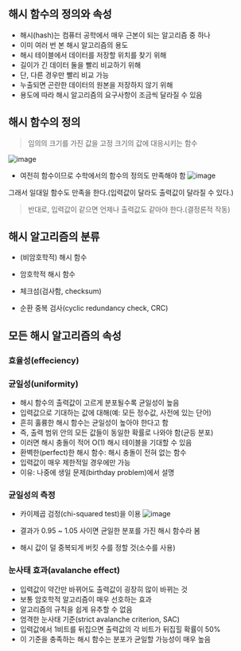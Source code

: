 ## 해시 함수의 정의와 속성

- 해시(hash)는 컴퓨터 공학에서 매우 근본이 되는 알고리즘 중 하나
- 이미 여러 번 본 해시 알고리즘의 용도
- 해시 테이블에서 데이터를 저장할 위치를 찾기 위해
- 길이가 긴 데이터 둘을 빨리 비교하기 위해
- 단, 다른 경우만 빨리 비교 가능
- 누출되면 곤란한 데이터의 원본을 저장하지 않기 위해
- 용도에 따라 해시 알고리즘의 요구사항이 조금씩 달라질 수 있음


## 해시 함수의 정의

> 임의의 크기를 가진 값을 고정 크기의 값에 대응시키는 함수

![image](https://github.com/speculatingwook/data_structure-algorithm/assets/105579811/e6ec6900-12fe-4c10-859b-65df43fbbbae)


- 여전히 함수이므로 수학에서의 함수의 정의도 만족해야 함
![image](https://github.com/speculatingwook/data_structure-algorithm/assets/105579811/a1fb2181-f244-4267-9e59-ae43e12ae9d0)

그래서 일대일 함수도 만족을 한다.(입력값이 달라도 출력값이 달라질 수 있다.)

> 반대로, 입력값이 같으면 언제나 출력값도 같아야 한다.(결정론적 작동)

  
  
## 해시 알고리즘의 분류
- (비암호학적) 해시 함수
- 암호학적 해시 함수

- 체크섬(검사함, checksum)
- 순환 중복 검사(cyclic redundancy check, CRC)


## 모든 해시 알고리즘의 속성

### 효율성(effeciency)

### 균일성(uniformity)

- 해시 함수의 출력값이 고르게 분포될수록 균일성이 높음
- 입력값으로 기대하는 값에 대해(예: 모든 정수값, 사전에 있는 단어)
- 흔히 훌륭한 해시 함수는 균일성이 높아야 한다고 함
- 즉, 출력 범위 안의 모든 값들이 동일한 확률로 나와야 함(균등 분포)
- 이러면 해시 충돌이 적어 O(1) 해시 테이블을 기대할 수 있음
- 환벽한(perfect)한 해시 함수: 해시 충돌이 전혀 없는 함수
- 입력값이 매우 제한적일 경우에만 가능
- 이유: 나중에 생일 문제(birthday problem)에서 설명

### 균일성의 측정

- 카이제곱 검정(chi-squared test)을 이용
![image](https://github.com/speculatingwook/data_structure-algorithm/assets/105579811/f1f7691c-0f61-4079-aa30-d4dee3ac4fee)

- 결과가 0.95 ~ 1.05 사이면 균일한 분포를 가진 해시 함수라 봄
- 해시 값이 덜 중복되게 버킷 수를 정할 것(소수를 사용)

### 눈사태 효과(avalanche effect)
- 입력값이 약간만 바뀌어도 출력값이 굉장히 많이 바뀌는 것
- 보통 암호학적 알고리즘이 매우 선호하는 효과
- 알고리즘의 규칙을 쉽게 유추할 수 없음
- 엄격한 눈사태 기준(strict avalanche criterion, SAC)
- 입력값에서 1비트를 뒤집으면 출력값의 각 비트가 뒤집힐 확률이 50%
- 이 기준을 충족하는 해시 함수는 분포가 균일할 가능성이 매우 높음


